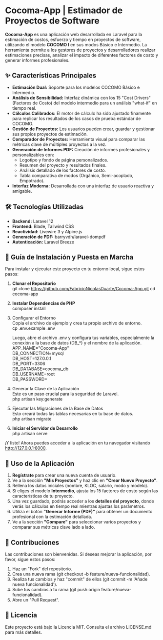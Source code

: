 # **Cocoma-App | Estimador de Proyectos de Software**

**Cocoma-App** es una aplicación web desarrollada en Laravel para la estimación de costos, esfuerzo y tiempo en proyectos de software, utilizando el modelo **COCOMO I** en sus modos Básico e Intermedio. La herramienta permite a los gestores de proyectos y desarrolladores realizar estimaciones precisas, analizar el impacto de diferentes factores de costo y generar informes profesionales.

## **✨ Características Principales**

* **Estimación Dual:** Soporte para los modelos COCOMO Básico e Intermedio.  
* **Análisis de Sensibilidad:** Interfaz dinámica con los 15 "Cost Drivers" (Factores de Costo) del modelo intermedio para un análisis "what-if" en tiempo real.  
* **Cálculos Calibrados:** El motor de cálculo ha sido ajustado finamente para replicar los resultados de los casos de prueba estándar de COCOMO.  
* **Gestión de Proyectos:** Los usuarios pueden crear, guardar y gestionar sus propios proyectos de estimación.  
* **Comparador de Proyectos:** Herramienta visual para comparar las métricas clave de múltiples proyectos a la vez.  
* **Generación de Informes PDF:** Creación de informes profesionales y personalizables con:  
  * Logotipo y fondo de página personalizados.  
  * Resumen del proyecto y resultados finales.  
  * Análisis detallado de los factores de costo.  
  * Tabla comparativa de modos (Orgánico, Semi-acoplado, Empotrado).  
* **Interfaz Moderna:** Desarrollada con una interfaz de usuario reactiva y amigable.

## **🛠️ Tecnologías Utilizadas**

* **Backend:** Laravel 12  
* **Frontend:** Blade, Tailwind CSS  
* **Reactividad:** Livewire 3 y Alpine.js  
* **Generación de PDF:** barryvdh/laravel-dompdf  
* **Autenticación:** Laravel Breeze

## **🚀 Guía de Instalación y Puesta en Marcha**

Para instalar y ejecutar este proyecto en tu entorno local, sigue estos pasos:

1. **Clonar el Repositorio**  
   git clone https://github.com/FabricioNicolasDuarte/Cocoma-App.git
   cd cocoma-app

2. **Instalar Dependencias de PHP**  
   composer install

3. Configurar el Entorno  
   Copia el archivo de ejemplo y crea tu propio archivo de entorno.  
   cp .env.example .env

   Luego, abre el archivo .env y configura tus variables, especialmente la conexión a la base de datos (DB\_\*) y el nombre de la aplicación.  
   APP\_NAME="Cocoma-App"  
   DB\_CONNECTION=mysql  
   DB\_HOST=127.0.0.1  
   DB\_PORT=3306  
   DB\_DATABASE=cocoma\_db  
   DB\_USERNAME=root  
   DB\_PASSWORD=

4. Generar la Clave de la Aplicación  
   Este es un paso crucial para la seguridad de Laravel.  
   php artisan key:generate

5. Ejecutar las Migraciones de la Base de Datos  
   Esto creará todas las tablas necesarias en tu base de datos.  
   php artisan migrate

6. **Iniciar el Servidor de Desarrollo**  
   php artisan serve

¡Y listo\! Ahora puedes acceder a la aplicación en tu navegador visitando http://127.0.0.1:8000.

## **📄 Uso de la Aplicación**

1. **Regístrate** para crear una nueva cuenta de usuario.  
2. Ve a la sección **"Mis Proyectos"** y haz clic en **"Crear Nuevo Proyecto"**.  
3. Rellena los datos iniciales (nombre, KLOC, salario, modo y modelo).  
4. Si eliges el modelo **Intermedio**, ajusta los 15 factores de costo según las características de tu proyecto.  
5. Una vez guardado, podrás acceder a los **detalles del proyecto**, donde verás los cálculos en tiempo real mientras ajustas los parámetros.  
6. Utiliza el botón **"Generar Informe (PDF)"** para obtener un documento profesional con la estimación detallada.  
7. Ve a la sección **"Compare"** para seleccionar varios proyectos y comparar sus métricas clave lado a lado.

## **🤝 Contribuciones**

Las contribuciones son bienvenidas. Si deseas mejorar la aplicación, por favor, sigue estos pasos:

1. Haz un "Fork" del repositorio.  
2. Crea una nueva rama (git checkout \-b feature/nueva-funcionalidad).  
3. Realiza tus cambios y haz "commit" de ellos (git commit \-m 'Añade nueva funcionalidad').  
4. Sube tus cambios a tu rama (git push origin feature/nueva-funcionalidad).  
5. Abre un "Pull Request".

## **📜 Licencia**

Este proyecto está bajo la Licencia MIT. Consulta el archivo LICENSE.md para más detalles.
